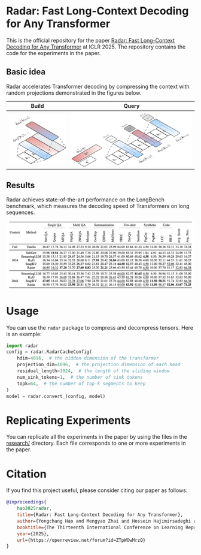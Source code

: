 # Radar: Fast Long-Context Decoding for Any Transformer

This is the official repository for the paper [Radar: Fast Long-Context Decoding for Any Transformer](https://openreview.net/forum?id=ZTpWOwMrzQ) at ICLR 2025.
The repository contains the code for the experiments in the paper.


## Basic idea
Radar accelerates Transformer decoding by compressing the context with random projections demonstrated in the figures below.

Build | Query
:---:|:---:
![Build](assets/radar-build.jpg) | ![Query](assets/radar-query.jpg)

## Results

Radar achieves state-of-the-art performance on the LongBench benchmark, which measures the decoding speed of Transformers on long sequences.

![LongBench](assets/radar-exp.jpg)

# Usage

You can use the `radar` package to compress and decompress tensors. Here is an example:

```python
import radar
config = radar.RadarCacheConfig(
    hdim=4096,  # the hidden dimension of the transformer
    projection_dim=4096,  # the projection dimension of each head
    residual_length=1024,  # the length of the sliding window
    num_sink_tokens=1,  # the number of sink tokens
    topk=64,  # the number of top-k segments to keep
)
model = radar.convert_(config, model)
```

# Replicating Experiments

You can replicate all the experiments in the paper by using the files in the [research/](research/) directory. Each file corresponds to one or more experiments in the paper.

# Citation

If you find this project useful, please consider citing our paper as follows:

```bib
@inproceedings{
    hao2025radar,
    title={Radar: Fast Long-Context Decoding for Any Transformer},
    author={Yongchang Hao and Mengyao Zhai and Hossein Hajimirsadeghi and Sepidehsadat Hosseini and Frederick Tung},
    booktitle={The Thirteenth International Conference on Learning Representations},
    year={2025},
    url={https://openreview.net/forum?id=ZTpWOwMrzQ}
}
```